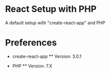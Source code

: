 # React Setup with PHP

A default setup with "create-react-app" and PHP

# Preferences

* create-react-app
** Version: 3.0.1

* PHP
** Version: 7.X